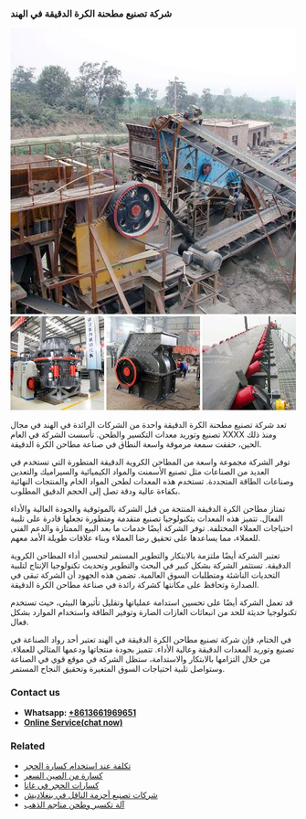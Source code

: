 <h3>شركة تصنيع مطحنة الكرة الدقيقة في الهند</h3><img src='1701852394.jpg' alt=''><p>تعد شركة تصنيع مطحنة الكرة الدقيقة واحدة من الشركات الرائدة في الهند في مجال تصنيع وتوريد معدات التكسير والطحن. تأسست الشركة في العام XXXX ومنذ ذلك الحين، حققت سمعة مرموقة واسعة النطاق في صناعة مطاحن الكرة الدقيقة.</p><p>توفر الشركة مجموعة واسعة من المطاحن الكروية الدقيقة المتطورة التي تستخدم في العديد من الصناعات مثل تصنيع الأسمنت والمواد الكيميائية والسيراميك والتعدين وصناعات الطاقة المتجددة. تستخدم هذه المعدات لطحن المواد الخام والمنتجات النهائية بكفاءة عالية ودقة تصل إلى الحجم الدقيق المطلوب.</p><p>تمتاز مطاحن الكرة الدقيقة المنتجة من قبل الشركة بالموثوقية والجودة العالية والأداء الفعال. تتميز هذه المعدات بتكنولوجيا تصنيع متقدمة ومتطورة تجعلها قادرة على تلبية احتياجات العملاء المختلفة. توفر الشركة أيضًا خدمات ما بعد البيع الممتازة والدعم الفني للعملاء، مما يساعدها على تحقيق رضا العملاء وبناء علاقات طويلة الأمد معهم.</p><p>تعتبر الشركة أيضًا ملتزمة بالابتكار والتطوير المستمر لتحسين أداء المطاحن الكروية الدقيقة. تستثمر الشركة بشكل كبير في البحث والتطوير وتحديث تكنولوجيا الإنتاج لتلبية التحديات الناشئة ومتطلبات السوق العالمية. تضمن هذه الجهود أن الشركة تبقى في الصدارة وتحافظ على مكانتها كشركة رائدة في صناعة مطاحن الكرة الدقيقة.</p><p>قد تعمل الشركة أيضًا على تحسين استدامة عملياتها وتقليل تأثيرها البيئي، حيث تستخدم تكنولوجيا حديثة للحد من انبعاثات الغازات الضارة وتوفير الطاقة واستخدام الموارد بشكل فعال.</p><p>في الختام، فإن شركة تصنيع مطاحن الكرة الدقيقة في الهند تعتبر أحد رواد الصناعة في تصنيع وتوريد المعدات الدقيقة وعالية الأداء. تتميز بجودة منتجاتها ودعمها المثالي للعملاء. من خلال التزامها بالابتكار والاستدامة، ستظل الشركة في موقع قوي في الصناعة وستواصل تلبية احتياجات السوق المتغيرة وتحقيق النجاح المستمر.</p><h3>Contact us</h3><ul><li><strong>Whatsapp:&nbsp;<a href="https://wa.me/8613661969651">+8613661969651</a></strong></li><li><a href="https://swt.shibang-china.com/?git&amp;zhl&amp;شركة تصنيع مطحنة الكرة الدقيقة في الهند"><strong>Online Service(chat now)</strong></a></li></ul><h3>Related</h3><ul><li><a href='تكلفة عند استخدام كسارة الحجر.md'>تكلفة عند استخدام كسارة الحجر</a></li><li><a href='كسارة من الصين السعر.md'>كسارة من الصين السعر</a></li><li><a href='كسارات الحجر في غانا.md'>كسارات الحجر في غانا</a></li><li><a href='شركات تصنيع أحزمة الناقل في بنغلاديش.md'>شركات تصنيع أحزمة الناقل في بنغلاديش</a></li><li><a href='آلة تكسير وطحن مناجم الذهب.md'>آلة تكسير وطحن مناجم الذهب</a></li></ul>